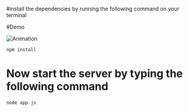 #install the dependencies by running the following command on your terminal

#Demo

![Animation](https://user-images.githubusercontent.com/106212014/193106229-eda1319b-4ab4-49de-b284-de8db5ef1706.gif)

```
npm install
```

# Now start the server by typing the following command

```
node app.js 
```
